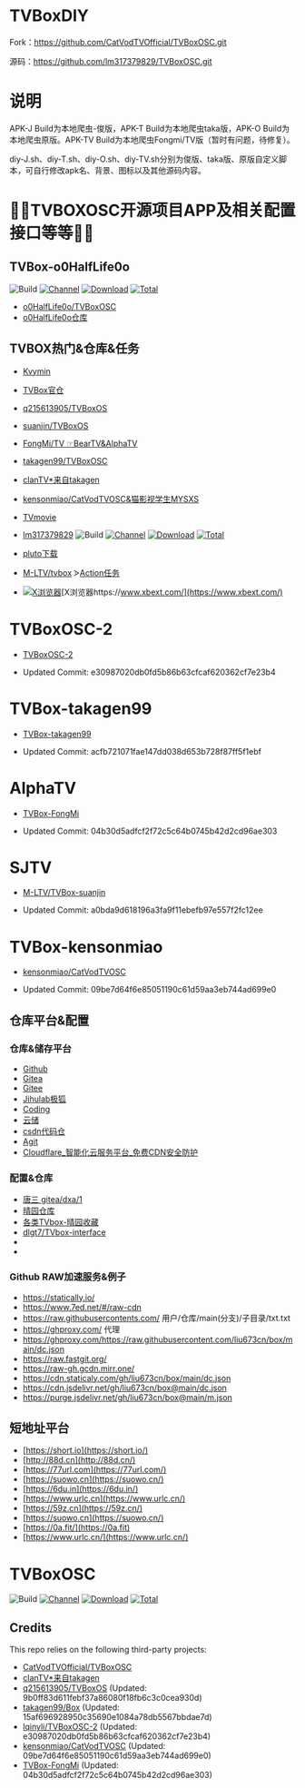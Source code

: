 # TVBoxDIY

Fork：https://github.com/CatVodTVOfficial/TVBoxOSC.git

源码：https://github.com/lm317379829/TVBoxOSC.git

# 说明

APK-J Build为本地爬虫-俊版，APK-T Build为本地爬虫taka版，APK-O Build为本地爬虫原版。APK-TV Build为本地爬虫Fongmi/TV版（暂时有问题，待修复）。

diy-J.sh、diy-T.sh、diy-O.sh、diy-TV.sh分别为俊版、taka版、原版自定义脚本，可自行修改apk名、背景、图标以及其他源码内容。



# 🎊🎊TVBOXOSC开源项目APP及相关配置接口等等🎊🎊
## TVBox-o0HalfLife0o 
![Build](https://shields.io/github/workflow/status/o0HalfLife0o/TVBoxOSC/Test?logo=github&label=Build)
[![Channel](https://img.shields.io/badge/Follow-Telegram-blue.svg?logo=telegram)](https://t.me/TVBoxOSC)
[![Download](https://img.shields.io/github/v/release/o0HalfLife0o/TVBoxOSC?color=orange&logoColor=orange&label=Download&logo=DocuSign)](https://github.com/o0HalfLife0o/TVBoxOSC/releases/latest) 
[![Total](https://shields.io/github/downloads/o0HalfLife0o/TVBoxOSC/total?logo=Bookmeter&label=Counts&logoColor=yellow&color=yellow)](https://github.com/o0HalfLife0o/TVBoxOSC/releases)
- [o0HalfLife0o/TVBoxOSC](https://github.com/o0HalfLife0o/TVBoxOSC)
- [o0HalfLife0o仓库](https://github.com/o0HalfLife0o?tab=repositories)
## 
## TVBOX热门&仓库&任务
- [Kvymin](https://github.com/Kvymin?tab=repositories)
- [TVBox官仓](https://github.com/CatVodTVOfficial/)
- [q215613905/TVBoxOS](https://github.com/q215613905/TVBoxOS)
- [suanjin/TVBoxOS](https://github.com/suanjin/box)
- [FongMi/TV ☞BearTV&AlphaTV](https://github.com/FongMi/TV)
- [takagen99/TVBoxOSC](https://github.com/takagen99/TVBoxOSC)
- [clanTV*来自takagen](https://github.com/clanTV/clanTV)
- [kensonmiao/CatVodTVOSC&猫影视学生MYSXS](https://github.com/kensonmiao/CatVodTVOSC)
- [TVmovie](https://github.com/usa20210329/Tvmovie)
- [lm317379829](https://github.com/lm317379829/TVBoxDIY)
![Build](https://shields.io/github/workflow/status/M-LTV/tvbox/Test?logo=github&label=Build)
[![Channel](https://img.shields.io/badge/Follow-Telegram-blue.svg?logo=telegram)](https://t.me/tvbox_stv)
[![Download](https://img.shields.io/github/v/release/M-LTV/tvbox?color=orange&logoColor=orange&label=Download&logo=DocuSign)](https://github.com/M-LTV/tvbox/releases)
[![Total](https://shields.io/github/downloads/M-LTV/tvbox/total?logo=Bookmeter&label=Counts&logoColor=yellow&color=yellow)](https://github.com/M-LTV/tvbox/releases)

- [pluto下载](https://github.com/pluto-player/updates)
- [M-LTV/tvbox](https://github.com/M-LTV/tvbox)
  ᐶ[Action任务](https://github.com/M-LTV/tvbox/actions)
- [![X浏览器](https://www.xbext.com/icons/apple-touch-icon-57x57.png "X浏览器")](https://www.xbext.com/)[X浏览器https://www.xbext.com/](https://www.xbext.com/)  
# 

# TVBoxOSC-2
- [TVBoxOSC-2](https://github.com/lqinyli/TVBoxOS-2)

+ Updated Commit: e30987020db0fd5b86b63cfcaf620362cf7e23b4

# TVBox-takagen99
- [TVBox-takagen99](https://github.com/lqinyli/TVBox-takagen99)

+ Updated Commit: acfb721071fae147dd038d653b728f87ff5f1ebf

# AlphaTV
- [TVBox-FongMi](https://github.com/lqinyli/FONGMI-TV)

+ Updated Commit: 04b30d5adfcf2f72c5c64b0745b42d2cd96ae303

# SJTV
- [M-LTV/TVBox-suanjin](https://github.com/M-LTV/TVBox-suanjin)

+ Updated Commit: a0bda9d618196a3fa9f11ebefb97e557f2fc12ee

# TVBox-kensonmiao
- [kensonmiao/CatVodTVOSC](https://github.com/kensonmiao/CatVodTVOSC)

+ Updated Commit: 09be7d64f6e85051190c61d59aa3eb744ad699e0

## 仓库平台&配置
### 仓库&储存平台
- [Github](https://github.com/)
- [Gitea](https://gitea.com/)
- [Gitee](https://gitee.com/)
- [Jihulab极狐](https://jihulab.com/)
- [Coding](https://coding.net/)
- [云储](https://yunchu.cxoip.com/)
- [csdn代码仓](https://gitcode.net/)
- [Agit](https://agit.ai)
- [Cloudflare_智能化云服务平台_免费CDN安全防护](https://www.cloudflare.com/zh-cn/)
### 
### 配置&仓库
- [唐三 gitea/dxa/1](https://gitea.com/dxa/1)
- [晴园仓库](https://github.com/ygyzy?tab=repositories)
- [各类TVbox-晴园收藏](https://ygyzy.github.io/tvbox/)
- [dlgt7/TVbox-interface](https://github.com/dlgt7/TVbox-interface)
- []()
- []()
### 
### Github RAW加速服务&例子
- https://statically.io/
- https://www.7ed.net/#/raw-cdn  
- https://raw.githubusercontents.com/   用户/仓库/main(分支)/子目录/txt.txt
- https://ghproxy.com/  代理  
- https://ghproxy.com/https://raw.githubusercontent.com/liu673cn/box/main/dc.json
- https://raw.fastgit.org/
- https://raw-gh.gcdn.mirr.one/
- https://cdn.staticaly.com/gh/liu673cn/box/main/dc.json  
- https://cdn.jsdelivr.net/gh/liu673cn/box@main/dc.json
- https://purge.jsdelivr.net/gh/liu673cn/box@main/m.json
## 

## 短地址平台
- [https://short.io](https://short.io/)
- [http://88d.cn](http://88d.cn/)
- [https://77url.com](https://77url.com/)
- [https://suowo.cn](https://suowo.cn/)
- [https://6du.in](https://6du.in/)
- [https://www.urlc.cn](https://www.urlc.cn/)
- [https://59z.cn](https://59z.cn/)
- [https://suowo.cn](https://suowo.cn/)
- [https://0a.fit/](https://0a.fit)
- [https://www.urlc.cn/](https://www.urlc.cn/)
## 

# TVBoxOSC
![Build](https://shields.io/github/workflow/status/o0HalfLife0o/TVBoxOSC/Test?logo=github&label=Build)
[![Channel](https://img.shields.io/badge/Follow-Telegram-blue.svg?logo=telegram)](https://t.me/TVBoxOSC)
[![Download](https://img.shields.io/github/v/release/o0HalfLife0o/TVBoxOSC?color=orange&logoColor=orange&label=Download&logo=DocuSign)](https://github.com/o0HalfLife0o/TVBoxOSC/releases/latest) 
[![Total](https://shields.io/github/downloads/o0HalfLife0o/TVBoxOSC/total?logo=Bookmeter&label=Counts&logoColor=yellow&color=yellow)](https://github.com/o0HalfLife0o/TVBoxOSC/releases)
## Credits
This repo relies on the following third-party projects:
- [CatVodTVOfficial/TVBoxOSC](https://github.com/CatVodTVOfficial/TVBoxOSC)
- [clanTV*来自takagen](https://github.com/clanTV/clanTV)
- [q215613905/TVBoxOS](https://github.com/q215613905/TVBoxOS) (Updated: 9b0ff83d611febf37a86080f18fb6c3c0cea930d)
- [takagen99/Box](https://github.com/takagen99/Box) (Updated: 15af696928950c35690e1084a78db5567bbdae7d)
- [lqinyli/TVBoxOSC-2](https://github.com/lqinyli/TVBoxOS-2) (Updated: e30987020db0fd5b86b63cfcaf620362cf7e23b4)
- [kensonmiao/CatVodTVOSC](https://github.com/kensonmiao/CatVodTVOSC) (Updated: 09be7d64f6e85051190c61d59aa3eb744ad699e0)
- [TVBox-FongMi](https://github.com/lqinyli/FONGMI-TV) (Updated: 04b30d5adfcf2f72c5c64b0745b42d2cd96ae303)
